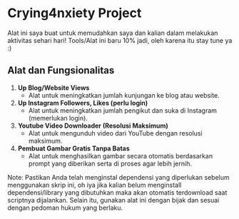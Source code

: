 # Crying4nxiety Project

Alat ini saya buat untuk memudahkan saya dan kalian dalam melakukan aktivitas sehari hari!
Tools/Alat ini baru 10% jadi, oleh karena itu stay tune ya :)

## Alat dan Fungsionalitas

1. **Up Blog/Website Views**
    - Alat untuk meningkatkan jumlah kunjungan ke blog atau website.
2. **Up Instagram Followers, Likes (perlu login)**
    - Alat untuk meningkatkan jumlah pengikut dan suka di Instagram (memerlukan login).
3. **Youtube Video Downloader (Resolusi Maksimum)**
    - Alat untuk mengunduh video dari YouTube dengan resolusi maksimum.
4. **Pembuat Gambar Gratis Tanpa Batas**
    - Alat untuk menghasilkan gambar secara otomatis berdasarkan prompt yang diberikan serta di proses agar lebih jernih.

Note: Pastikan Anda telah menginstal dependensi yang diperlukan sebelum menggunakan skrip ini, oh iya jika kalian belum menginstall dependensi/library yang dibutuhkan maka akan otomatis terdownload saat scriptnya dijalankan. Selain itu, gunakan alat ini dengan bijak dan sesuai dengan pedoman hukum yang berlaku.
